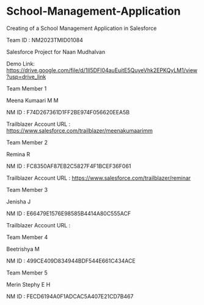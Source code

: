 # School-Management-Application
Creating of a School Management Application in Salesforce


Team ID : NM2023TMID01084


Salesforce Project for Naan Mudhalvan


Demo Link: https://drive.google.com/file/d/1ll5DFI04auEuitE5QuyeVhk2EPKQyLM1/view?usp=drive_link


Team Member 1


Meena Kumaari M M


NM ID : F74D267361D1FF2BE974F056620EEA5B


Trailblazer Account URL : https://www.salesforce.com/trailblazer/meenakumaarimm


Team Member 2


Remina R


NM ID : FC8350AF87EB2C5827F4F1BCEF36F061 


Trailblazer Account URL : https://www.salesforce.com/trailblazer/reminar


Team Member 3


Jenisha J


NM ID : E66479E1576E98585B4414A80C555ACF


Trailblazer Account URL : 


Team Member 4


Beetrishya M


NM ID : 499CE409D834944BDF544E661C434ACE


Team Member 5


Merin Stephy E H


NM ID : FECD6194A0F1ADCAC5A407E21CD7B467


